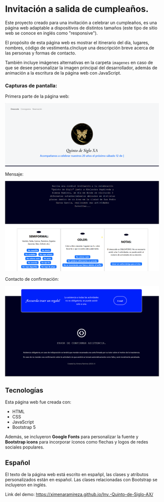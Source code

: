 # Invitación a salida de cumpleaños.

Este proyecto creado para una invitación a celebrar un cumpleaños, es una página web adaptable a dispositivos de distintos tamaños (este tipo de sitio web se conoce en inglés como "responsive"). 

El propósito de esta página web es mostrar el itinerario del día, lugares, nombres, código de vestimenta.cIncluye una descripción breve acerca de las personas y formas de contacto. 

También incluye imágenes alternativas en la carpeta `imagenes` en caso de que se desee personalizar la imagen principal del desarrollador, además de animación a la escritura de la página web con JavaScript.

### Capturas de pantalla:

Primera parte de la página web:

![Primera parte de la página web](imagenes/encabezado_invitacion.png)

Mensaje:

![Mensaje](imagenes/main_invitacion.png)



Contacto de confirmación:

![Contacto](imagenes/contacto_invitacion.png)

## Tecnologías

Esta página web fue creada con:

* HTML
* CSS
* JavaScript 
* Bootstrap 5

Además, se incluyeron **Google Fonts** para personalizar la fuente y **Bootstrap icons** para incorporar íconos como flechas y logos de redes sociales populares. 

## Español

El texto de la página web está escrito en españpl, las clases y atributos personalizados están en español. Las clases relacionadas con Bootstrap se incluyeron en inglés.

Link del demo:
https://ximenaramireza.github.io/Inv.-Quinto-de-Siglo-AX/



